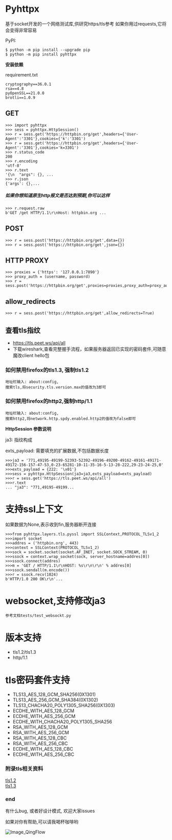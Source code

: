 # Pyhttpx
基于socket开发的一个网络测试库,供研究https/tls参考
如果你用过requests,它将会变得非常容易

PyPI:
```
$ python -m pip install --upgrade pip
$ python -m pip install pyhttpx
```

**安装依赖**

requirement.txt

```
cryptography==36.0.1
rsa==4.8
pyOpenSSL==21.0.0
brotli==1.0.9

```

## GET
```
>>> import pyhttpx
>>> sess = pyhttpx.HttpSession()
>>> r = sess.get('https://httpbin.org/get',headers={'User-Agent':'3301'},cookies={'k':'3301')
>>> r = sess.get('https://httpbin.org/get',headers={'User-Agent':'3301'},cookies='k=3301')
>>> r.status_code
200
>>> r.encoding
'utf-8'
>>> r.text
'{\n  "args": {}, ...
>>> r.json
{'args': {},...

```
##### 如果你想知道原生http报文是否达到预期,你可以这样
```
>>> r.request.raw
b'GET /get HTTP/1.1\r\nHost: httpbin.org ...
```

## POST
```
>>> r = sess.post('https://httpbin.org/get',data={})
>>> r = sess.post('https://httpbin.org/get',json={})
```

## HTTP PROXY
```
>>> proxies = {'https': '127.0.0.1:7890'}
>>> proxy_auth = (username, password)
>>> r = sess.post('https://httpbin.org/get',proxies=proxies,proxy_auth=proxy_auth)
```

## allow_redirects

  ```
>>> r = sess.post('https://httpbin.org/get',allow_redirects=True)
```  

## 查看tls指纹
- https://tls.peet.ws/api/all
- 下载wireshark,查看完整握手流程，如果服务器返回已实现的密码套件,可随意魔改client hello包


### 如何禁用firefox的tls1.3, 强制tls1.2

    地址栏输入: about:config,
    搜索tls,将security.tls.version.max的值改为3即可


### 如何禁用firefox的http2,强制http/1.1
    
    地址栏输入: about:config,
    搜索http2,将network.http.spdy.enabled.http2的值改为false即可


**HttpSession 参数说明**

ja3: 指纹构成

exts_payload: 需要填充的扩展数据,不包括数据长度

```
>>>ja3 = '771,49195-49199-52393-52392-49196-49200-49162-49161-49171-49172-156-157-47-53,0-23-65281-10-11-35-16-5-13-28-222,29-23-24-25,0'
>>>exts_payload = {222: '\x01'}
>>>sess = pyhttpx.HttpSession(ja3=ja3,exts_payload=exts_payload)
>>>r = sess.get('https://tls.peet.ws/api/all')
>>>r.text
... "ja3": "771,49195-49199...
```

# 支持ssl上下文

如果数据为None,表示收到fin,服务器断开连接

```
>>>from pyhttpx.layers.tls.pyssl import SSLContext,PROTOCOL_TLSv1_2
>>>import socket
>>>addres = ('httpbin.org', 443)
>>>context = SSLContext(PROTOCOL_TLSv1_2)
>>>sock = socket.socket(socket.AF_INET, socket.SOCK_STREAM, 0)
>>>ssock = context.wrap_socket(sock, server_hostname=addres[0])
>>>ssock.connect(addres)
>>>m = 'GET / HTTP/1.1\r\nHOST: %s\r\n\r\n' % addres[0]
>>>ssock.sendall(m.encode())
>>>r = ssock.recv(1024)
b'HTTP/1.0 200 OK\r\n'...
```

# websocket,支持修改ja3

    参考文档tests/test_websockt.py
    
# 版本支持

- tls1.2/tls1.3
- http/1.1

# tls密码套件支持
- TLS13_AES_128_GCM_SHA256(0X1301)
- TLS13_AES_256_GCM_SHA384(0X1302)
- TLS13_CHACHA20_POLY1305_SHA256(0X1303)
- ECDHE_WITH_AES_128_GCM
- ECDHE_WITH_AES_256_GCM
- ECDHE_WITH_CHACHA20_POLY1305_SHA256
- RSA_WITH_AES_128_GCM
- RSA_WITH_AES_256_GCM
- RSA_WITH_AES_128_CBC
- RSA_WITH_AES_256_CBC
- ECDHE_WITH_AES_128_CBC
- ECDHE_WITH_AES_256_CBC


### 附录tls相关资料

   [tls1.2](https://www.rfc-editor.org/rfc/rfc5246.html)  
   [tls1.3](https://www.rfc-editor.org/rfc/rfc8446.html)
 
### end

有什么bug, 或者好设计模式, 欢迎大家issues</br>

如果对你有帮助,可以请我喝杯咖啡哟


 ![Image_QingFlow](https://file.qingflow.com/documents/form/attach/35efbb5c-b704-4ac6-9074-8adc2f0ef9df.png)